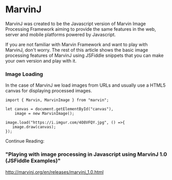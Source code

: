 # MarvinJ
MarvinJ was created to be the Javascript version of Marvin Image Processing Framework aiming to provide the same features in the web, server and mobile platforms powered by Javascript.

If you are not familiar with Marvin Framework and want to play with MarvinJ, don't worry. The rest of this article shows the basic image processing features of MarvinJ using JSFiddle snippets that you can make your own version and play with it.

### Image Loading
In the case of MarvinJ we load images from URLs and usually use a HTML5 canvas for displaying processed images.

```
import { Marvin, MarvinImage } from "marvin";

let canvas = document.getElementById("canvas"),
	image = new MarvinImage();

image.load("https://i.imgur.com/4O8VFQY.jpg", () =>{
   image.draw(canvas);
});
```
Continue Reading:

### "Playing with image processing in Javascript using MarvinJ 1.0 (JSFiddle Examples)"
http://marvinj.org/en/releases/marvinj_1.0.html
